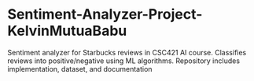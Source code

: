 # Sentiment-Analyzer-Project-KelvinMutuaBabu
Sentiment analyzer for Starbucks reviews in CSC421 AI course. Classifies reviews into positive/negative using ML algorithms. Repository includes implementation, dataset, and documentation
